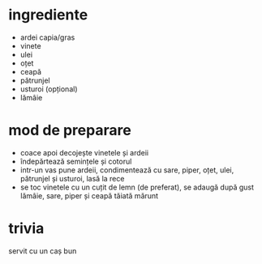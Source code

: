 # ingrediente

* ardei capia/gras
* vinete
* ulei
* oțet
* ceapă
* pătrunjel
* usturoi (opțional)
* lămâie

# mod de preparare

* coace apoi decojește vinetele și ardeii
* îndepărtează semințele și cotorul
* intr-un vas pune ardeii, condimentează cu sare, piper, oțet, ulei, pătrunjel
și usturoi, lasă la rece
* se toc vinetele cu un cuțit de lemn (de preferat), se adaugă după gust lămâie,
sare, piper și ceapă tăiată mărunt

# trivia

servit cu un caș bun
